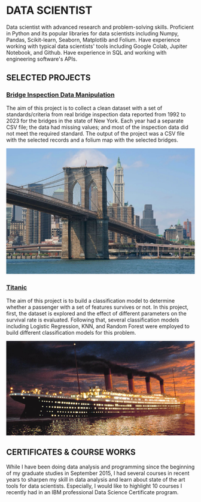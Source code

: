 # DATA SCIENTIST
Data scientist with advanced research and problem-solving skills. Proficient in Python and its popular libraries for data scientists including Numpy, Pandas, Scikit-learn, Seaborn, Matplotlib and Folium. Have experience working with typical data scientists' tools including Google Colab, Jupiter Notebook, and Github. Have experience in SQL and working with engineering software's APIs.

## SELECTED PROJECTS

### <a href="https://github.com/Chehrazi94/Bridge_Inspection_Data_Manipulation">Bridge Inspection Data Manipulation</a>

The aim of this project is to collect a clean dataset with a set of standards/criteria from real bridge inspection data reported from 1992 to 2023 for the bridges in the state of New York. Each year had a separate CSV file; the data had missing values; and most of the inspection data did not meet the required standard. The output of the project was a CSV file with the selected records and a folium map with the selected bridges.

<a href="https://github.com/Chehrazi94/Bridge_Inspection_Data_Manipulation"><img src="Image\Brooklyn-Bridge.jpg"></a>

### <a href="https://github.com/Chehrazi94/Titanic-Classification">Titanic</a>

The aim of this project is to build a classification model to determine whether a passenger with a set of features survives or not. In this project, first, the dataset is explored and the effect of different parameters on the survival rate is evaluated. Following that, several classification models including Logistic Regression, KNN, and Random Forest were employed to build different classification models for this problem.

<a href="https://github.com/Chehrazi94/Titanic-Classification"><img src="Image\Titanic.jpg"></a>

## CERTIFICATES & COURSE WORKS
While I have been doing data analysis and programming since the beginning of my graduate studies in September 2015, I had several courses in recent years to sharpen my skill in data analysis and learn about state of the art tools for data scientists. Especially, I would like to highlight 10 courses I recently had in an IBM professional Data Science Certificate program.
<div data-iframe-width="150" data-iframe-height="270" data-share-badge-id="1182e1ab-5ec4-4c29-abd7-85e92f855b34" data-share-badge-host="https://www.credly.com"></div><script type="text/javascript" async src="//cdn.credly.com/assets/utilities/embed.js"></script>
